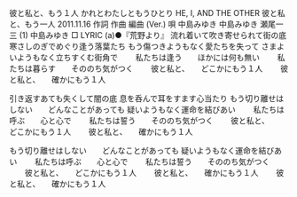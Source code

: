 彼と私と、もう１人
かれとわたしともうひとり
HE, I, AND THE OTHER
彼と私と、もう一人
2011.11.16
作詞  作曲  編曲 (Ver.)   唄
中島みゆき   中島みゆき   瀬尾一三 (1)
中島みゆき
□ LYRIC (a)●『荒野より』
流れ着いて吹き寄せられて街の底
寒さしのぎでめぐり逢う落葉たち
もう傷つきようもなく愛たちを失って
さまよいようもなく立ちすくむ街角で
　　私たちは逢う　　ほかには何も無い
　　私たちは暮らす　　そののち気がつく
　　彼と私と、　　どこかにもう１人
　　彼と私と、　　確かにもう１人

引き返すあても失くして闇の底
息を呑んで耳をすます心当たり
もう切り離せはしない　　どんなことがあっても
疑いようもなく運命を結びあい
　　私たちは呼ぶ　　心と心で
　　私たちは誓う　　そののち気がつく
　　彼と私と、　　どこかにもう１人
　　彼と私と、　　確かにもう１人

もう切り離せはしない　　どんなことがあっても
疑いようもなく運命を結びあい
　　私たちは呼ぶ　　心と心で
　　私たちは誓う　　そののち気がつく
　　彼と私と、　　どこかにもう１人
　　彼と私と、　　確かにもう１人
　　彼と私と、　　確かにもう１人